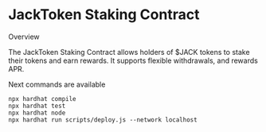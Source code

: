 # JackToken Staking Contract

Overview

The JackToken Staking Contract allows holders of $JACK tokens to stake their tokens and earn rewards. It supports flexible withdrawals, and rewards APR.


Next commands are available
```shell
npx hardhat compile
npx hardhat test
npx hardhat node
npx hardhat run scripts/deploy.js --network localhost
```
